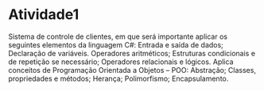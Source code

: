 # Atividade1

Sistema de controle de clientes, em que será importante aplicar os seguintes elementos da linguagem C#:
Entrada e saída de dados;
Declaração de variáveis.
Operadores aritméticos;
Estruturas condicionais e de repetição se necessário;
Operadores relacionais e lógicos.
Aplica conceitos de Programação Orientada a Objetos – POO:
Abstração;
Classes, propriedades e métodos;
Herança;
Polimorfismo;
Encapsulamento.